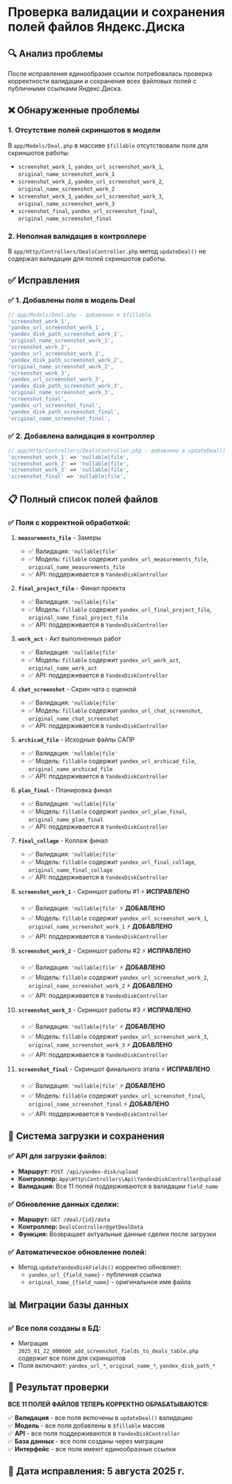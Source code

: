 # Проверка валидации и сохранения полей файлов Яндекс.Диска

## 🔍 Анализ проблемы
После исправления единообразия ссылок потребовалась проверка корректности валидации и сохранения всех файловых полей с публичными ссылками Яндекс.Диска.

## ❌ Обнаруженные проблемы

### 1. **Отсутствие полей скриншотов в модели**
В `app/Models/Deal.php` в массиве `$fillable` отсутствовали поля для скриншотов работы:
- `screenshot_work_1`, `yandex_url_screenshot_work_1`, `original_name_screenshot_work_1`
- `screenshot_work_2`, `yandex_url_screenshot_work_2`, `original_name_screenshot_work_2`  
- `screenshot_work_3`, `yandex_url_screenshot_work_3`, `original_name_screenshot_work_3`
- `screenshot_final`, `yandex_url_screenshot_final`, `original_name_screenshot_final`

### 2. **Неполная валидация в контроллере**
В `app/Http/Controllers/DealsController.php` метод `updateDeal()` не содержал валидации для полей скриншотов работы.

## ✅ Исправления

### ✅ 1. Добавлены поля в модель Deal
```php
// app/Models/Deal.php - добавлено в $fillable
'screenshot_work_1',
'yandex_url_screenshot_work_1',
'yandex_disk_path_screenshot_work_1',
'original_name_screenshot_work_1',
'screenshot_work_2',
'yandex_url_screenshot_work_2',
'yandex_disk_path_screenshot_work_2',
'original_name_screenshot_work_2',
'screenshot_work_3',
'yandex_url_screenshot_work_3',
'yandex_disk_path_screenshot_work_3',
'original_name_screenshot_work_3',
'screenshot_final',
'yandex_url_screenshot_final',
'yandex_disk_path_screenshot_final',
'original_name_screenshot_final',
```

### ✅ 2. Добавлена валидация в контроллер
```php
// app/Http/Controllers/DealsController.php - добавлено в updateDeal()
'screenshot_work_1' => 'nullable|file',
'screenshot_work_2' => 'nullable|file',
'screenshot_work_3' => 'nullable|file',
'screenshot_final' => 'nullable|file',
```

## 📋 Полный список полей файлов

### ✅ **Поля с корректной обработкой:**

1. **`measurements_file`** - Замеры
   - ✅ Валидация: `'nullable|file'`
   - ✅ Модель: `fillable` содержит `yandex_url_measurements_file`, `original_name_measurements_file`
   - ✅ API: поддерживается в `YandexDiskController`

2. **`final_project_file`** - Финал проекта  
   - ✅ Валидация: `'nullable|file'`
   - ✅ Модель: `fillable` содержит `yandex_url_final_project_file`, `original_name_final_project_file`
   - ✅ API: поддерживается в `YandexDiskController`

3. **`work_act`** - Акт выполненных работ
   - ✅ Валидация: `'nullable|file'`
   - ✅ Модель: `fillable` содержит `yandex_url_work_act`, `original_name_work_act`
   - ✅ API: поддерживается в `YandexDiskController`

4. **`chat_screenshot`** - Скрин чата с оценкой
   - ✅ Валидация: `'nullable|file'`
   - ✅ Модель: `fillable` содержит `yandex_url_chat_screenshot`, `original_name_chat_screenshot`
   - ✅ API: поддерживается в `YandexDiskController`

5. **`archicad_file`** - Исходные файлы САПР
   - ✅ Валидация: `'nullable|file'`
   - ✅ Модель: `fillable` содержит `yandex_url_archicad_file`, `original_name_archicad_file`
   - ✅ API: поддерживается в `YandexDiskController`

6. **`plan_final`** - Планировка финал
   - ✅ Валидация: `'nullable|file'`
   - ✅ Модель: `fillable` содержит `yandex_url_plan_final`, `original_name_plan_final`
   - ✅ API: поддерживается в `YandexDiskController`

7. **`final_collage`** - Коллаж финал
   - ✅ Валидация: `'nullable|file'`
   - ✅ Модель: `fillable` содержит `yandex_url_final_collage`, `original_name_final_collage`
   - ✅ API: поддерживается в `YandexDiskController`

8. **`screenshot_work_1`** - Скриншот работы #1 ⚡ **ИСПРАВЛЕНО**
   - ✅ Валидация: `'nullable|file'` ⚡ **ДОБАВЛЕНО**
   - ✅ Модель: `fillable` содержит `yandex_url_screenshot_work_1`, `original_name_screenshot_work_1` ⚡ **ДОБАВЛЕНО**
   - ✅ API: поддерживается в `YandexDiskController`

9. **`screenshot_work_2`** - Скриншот работы #2 ⚡ **ИСПРАВЛЕНО**
   - ✅ Валидация: `'nullable|file'` ⚡ **ДОБАВЛЕНО**
   - ✅ Модель: `fillable` содержит `yandex_url_screenshot_work_2`, `original_name_screenshot_work_2` ⚡ **ДОБАВЛЕНО**
   - ✅ API: поддерживается в `YandexDiskController`

10. **`screenshot_work_3`** - Скриншот работы #3 ⚡ **ИСПРАВЛЕНО**
    - ✅ Валидация: `'nullable|file'` ⚡ **ДОБАВЛЕНО**
    - ✅ Модель: `fillable` содержит `yandex_url_screenshot_work_3`, `original_name_screenshot_work_3` ⚡ **ДОБАВЛЕНО**
    - ✅ API: поддерживается в `YandexDiskController`

11. **`screenshot_final`** - Скриншот финального этапа ⚡ **ИСПРАВЛЕНО**
    - ✅ Валидация: `'nullable|file'` ⚡ **ДОБАВЛЕНО**
    - ✅ Модель: `fillable` содержит `yandex_url_screenshot_final`, `original_name_screenshot_final` ⚡ **ДОБАВЛЕНО**
    - ✅ API: поддерживается в `YandexDiskController`

## 🔧 Система загрузки и сохранения

### ✅ **API для загрузки файлов:**
- **Маршрут:** `POST /api/yandex-disk/upload`
- **Контроллер:** `App\Http\Controllers\Api\YandexDiskController@upload`
- **Валидация:** Все 11 полей поддерживаются в валидации `field_name`

### ✅ **Обновление данных сделки:**
- **Маршрут:** `GET /deal/{id}/data` 
- **Контроллер:** `DealsController@getDealData`
- **Функция:** Возвращает актуальные данные сделки после загрузки

### ✅ **Автоматическое обновление полей:**
- Метод `updateYandexDiskFields()` корректно обновляет:
  - `yandex_url_{field_name}` - публичная ссылка
  - `original_name_{field_name}` - оригинальное имя файла

## 📊 Миграции базы данных

### ✅ **Все поля созданы в БД:**
- Миграция `2025_01_22_000000_add_screenshot_fields_to_deals_table.php` содержит все поля для скриншотов
- Поля включают: `yandex_url_*`, `original_name_*`, `yandex_disk_path_*`

## 🎯 Результат проверки

**ВСЕ 11 ПОЛЕЙ ФАЙЛОВ ТЕПЕРЬ КОРРЕКТНО ОБРАБАТЫВАЮТСЯ:**

✅ **Валидация** - все поля включены в `updateDeal()` валидацию  
✅ **Модель** - все поля добавлены в `$fillable` массив  
✅ **API** - все поля поддерживаются в `YandexDiskController`  
✅ **База данных** - все поля созданы через миграции  
✅ **Интерфейс** - все поля имеют единообразные ссылки  

## 📅 Дата исправления: 5 августа 2025 г.
